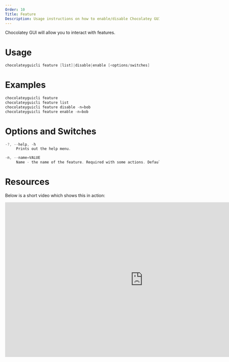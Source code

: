 ```yaml
---
Order: 10
Title: Feature
Description: Usage instructions on how to enable/disable Chocolatey GUI features
---
```


Chocolatey GUI will allow you to interact with features.

# Usage

```powershell
chocolateyguicli feature [list]|disable|enable [<options/switches]
```

# Examples

```powershell
chocolateyguicli feature
chocolateyguicli feature list
chocolateyguicli feature disable -n=bob
chocolateyguicli feature enable -n=bob
```

# Options and Switches

```powershell
-?, --help, -h
     Prints out the help menu.

-n, --name=VALUE
     Name - the name of the feature. Required with some actions. Defaults to empty.
```

# Resources

Below is a short video which shows this in action:

<iframe width="900" height="506" src="https://www.youtube.com/embed/_AkDNQFoCtc" frameborder="0" allow="autoplay; encrypted-media" allowfullscreen></iframe>
